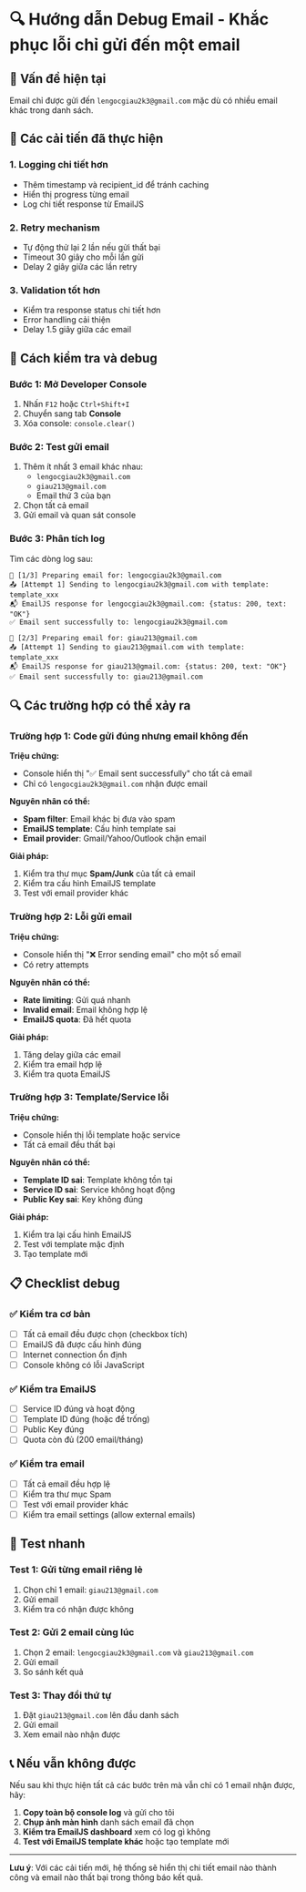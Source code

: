 # 🔍 Hướng dẫn Debug Email - Khắc phục lỗi chỉ gửi đến một email

## 🎯 Vấn đề hiện tại
Email chỉ được gửi đến `lengocgiau2k3@gmail.com` mặc dù có nhiều email khác trong danh sách.

## 🔧 Các cải tiến đã thực hiện

### 1. **Logging chi tiết hơn**
- Thêm timestamp và recipient_id để tránh caching
- Hiển thị progress từng email
- Log chi tiết response từ EmailJS

### 2. **Retry mechanism**
- Tự động thử lại 2 lần nếu gửi thất bại
- Timeout 30 giây cho mỗi lần gửi
- Delay 2 giây giữa các lần retry

### 3. **Validation tốt hơn**
- Kiểm tra response status chi tiết hơn
- Error handling cải thiện
- Delay 1.5 giây giữa các email

## 🧪 Cách kiểm tra và debug

### Bước 1: Mở Developer Console
1. Nhấn `F12` hoặc `Ctrl+Shift+I`
2. Chuyển sang tab **Console**
3. Xóa console: `console.clear()`

### Bước 2: Test gửi email
1. Thêm ít nhất 3 email khác nhau:
   - `lengocgiau2k3@gmail.com`
   - `giau213@gmail.com` 
   - Email thứ 3 của bạn
2. Chọn tất cả email
3. Gửi email và quan sát console

### Bước 3: Phân tích log
Tìm các dòng log sau:

```
📧 [1/3] Preparing email for: lengocgiau2k3@gmail.com
📤 [Attempt 1] Sending to lengocgiau2k3@gmail.com with template: template_xxx
📬 EmailJS response for lengocgiau2k3@gmail.com: {status: 200, text: "OK"}
✅ Email sent successfully to: lengocgiau2k3@gmail.com

📧 [2/3] Preparing email for: giau213@gmail.com
📤 [Attempt 1] Sending to giau213@gmail.com with template: template_xxx
📬 EmailJS response for giau213@gmail.com: {status: 200, text: "OK"}
✅ Email sent successfully to: giau213@gmail.com
```

## 🔍 Các trường hợp có thể xảy ra

### Trường hợp 1: Code gửi đúng nhưng email không đến
**Triệu chứng:**
- Console hiển thị "✅ Email sent successfully" cho tất cả email
- Chỉ có `lengocgiau2k3@gmail.com` nhận được email

**Nguyên nhân có thể:**
- **Spam filter**: Email khác bị đưa vào spam
- **EmailJS template**: Cấu hình template sai
- **Email provider**: Gmail/Yahoo/Outlook chặn email

**Giải pháp:**
1. Kiểm tra thư mục **Spam/Junk** của tất cả email
2. Kiểm tra cấu hình EmailJS template
3. Test với email provider khác

### Trường hợp 2: Lỗi gửi email
**Triệu chứng:**
- Console hiển thị "❌ Error sending email" cho một số email
- Có retry attempts

**Nguyên nhân có thể:**
- **Rate limiting**: Gửi quá nhanh
- **Invalid email**: Email không hợp lệ
- **EmailJS quota**: Đã hết quota

**Giải pháp:**
1. Tăng delay giữa các email
2. Kiểm tra email hợp lệ
3. Kiểm tra quota EmailJS

### Trường hợp 3: Template/Service lỗi
**Triệu chứng:**
- Console hiển thị lỗi template hoặc service
- Tất cả email đều thất bại

**Nguyên nhân có thể:**
- **Template ID sai**: Template không tồn tại
- **Service ID sai**: Service không hoạt động
- **Public Key sai**: Key không đúng

**Giải pháp:**
1. Kiểm tra lại cấu hình EmailJS
2. Test với template mặc định
3. Tạo template mới

## 📋 Checklist debug

### ✅ Kiểm tra cơ bản
- [ ] Tất cả email đều được chọn (checkbox tích)
- [ ] EmailJS đã được cấu hình đúng
- [ ] Internet connection ổn định
- [ ] Console không có lỗi JavaScript

### ✅ Kiểm tra EmailJS
- [ ] Service ID đúng và hoạt động
- [ ] Template ID đúng (hoặc để trống)
- [ ] Public Key đúng
- [ ] Quota còn đủ (200 email/tháng)

### ✅ Kiểm tra email
- [ ] Tất cả email đều hợp lệ
- [ ] Kiểm tra thư mục Spam
- [ ] Test với email provider khác
- [ ] Kiểm tra email settings (allow external emails)

## 🚀 Test nhanh

### Test 1: Gửi từng email riêng lẻ
1. Chọn chỉ 1 email: `giau213@gmail.com`
2. Gửi email
3. Kiểm tra có nhận được không

### Test 2: Gửi 2 email cùng lúc
1. Chọn 2 email: `lengocgiau2k3@gmail.com` và `giau213@gmail.com`
2. Gửi email
3. So sánh kết quả

### Test 3: Thay đổi thứ tự
1. Đặt `giau213@gmail.com` lên đầu danh sách
2. Gửi email
3. Xem email nào nhận được

## 📞 Nếu vẫn không được

Nếu sau khi thực hiện tất cả các bước trên mà vẫn chỉ có 1 email nhận được, hãy:

1. **Copy toàn bộ console log** và gửi cho tôi
2. **Chụp ảnh màn hình** danh sách email đã chọn
3. **Kiểm tra EmailJS dashboard** xem có log gì không
4. **Test với EmailJS template khác** hoặc tạo template mới

---

**Lưu ý**: Với các cải tiến mới, hệ thống sẽ hiển thị chi tiết email nào thành công và email nào thất bại trong thông báo kết quả.
